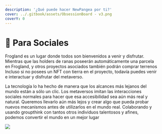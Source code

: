 ```yaml
---
description: '¿Qué puede hacer NewPangea por ti?'
cover: ../.gitbook/assets/ObsessionBoard - v3.png
coverY: 0
---
```


# 💃 Para Sociales

Frogland es un lugar donde todos son bienvenidos a venir y disfrutar. Mientras que las holders de ranas poseerán automáticamente una parcela en Frogland, y otros proyectos asociados también podrán comprar terrenos Incluso si no posees un NFT con tierra en el proyecto, todavía puedes venir e interactuar y disfrutar del metaverso.

La tecnología lo ha hecho de manera que los alcances más lejanos del mundo están a sólo un clic. Los metaversos imitan las interacciones sociales normales para hacer que esa accesibilidad sea aún más real y natural. Queremos llevarlo aún más lejos y crear algo que pueda probar nuevos mecanismos antes de utilizarlos en el mundo real. Colaborando y usando groupthink con tantos otros individuos talentosos y afines, podemos convertir el mundo en un mejor lugar&#x20;

![](../.gitbook/assets/bootleg\_mk.jpg)
